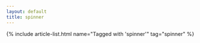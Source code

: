 ```yaml
---
layout: default
title: spinner
---
```


{% include article-list.html name="Tagged with 'spinner'" tag="spinner" %}
